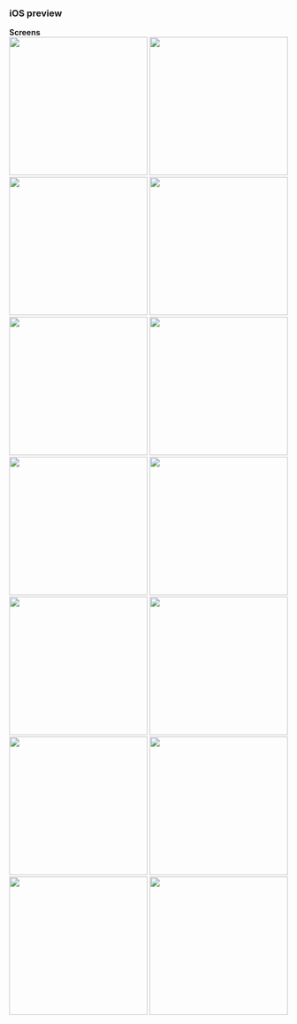 <h3>iOS preview</h3>

<b> Screens </b><br>
<img src='./assets/img/ios react-native/Simulator Screen Shot - iPhone 13 - 2023-01-23 at 14.45.50.png' width='250'/>
<img src='./assets/img/ios react-native/Simulator Screen Shot - iPhone 13 - 2023-01-23 at 14.45.58.png' width='250'/>
<img src='./assets/img/ios react-native/Simulator Screen Shot - iPhone 13 - 2023-01-23 at 14.46.03.png' width='250'/>
<img src='./assets/img/ios react-native/Simulator Screen Shot - iPhone 13 - 2023-01-23 at 14.46.08.png' width='250'/>
<img src='./assets/img/ios react-native/Simulator Screen Shot - iPhone 13 - 2023-01-23 at 14.46.16.png' width='250'/>
<img src='./assets/img/ios react-native/Simulator Screen Shot - iPhone 13 - 2023-01-23 at 14.46.29.png' width='250'/>
<img src='./assets/img/ios react-native/Simulator Screen Shot - iPhone 13 - 2023-01-23 at 14.47.22.png' width='250'/>
<img src='./assets/img/ios react-native/Simulator Screen Shot - iPhone 13 - 2023-01-23 at 14.47.27.png' width='250'/>
<img src='./assets/img/ios react-native/Simulator Screen Shot - iPhone 13 - 2023-01-23 at 14.47.40.png' width='250'/>
<img src='./assets/img/ios react-native/Simulator Screen Shot - iPhone 13 - 2023-01-23 at 14.47.52.png' width='250'/>
<img src='./assets/img/ios react-native/Simulator Screen Shot - iPhone 13 - 2023-01-23 at 14.47.58.png' width='250'/>
<img src='./assets/img/ios react-native/Simulator Screen Shot - iPhone 13 - 2023-01-23 at 14.48.06.png' width='250'/>
<img src='./assets/img/ios react-native/Simulator Screen Shot - iPhone 13 - 2023-01-23 at 14.48.11.png' width='250'/>
<img src='./assets/img/ios react-native/Simulator Screen Shot - iPhone 13 - 2023-01-23 at 14.48.26.png' width='250'/>

